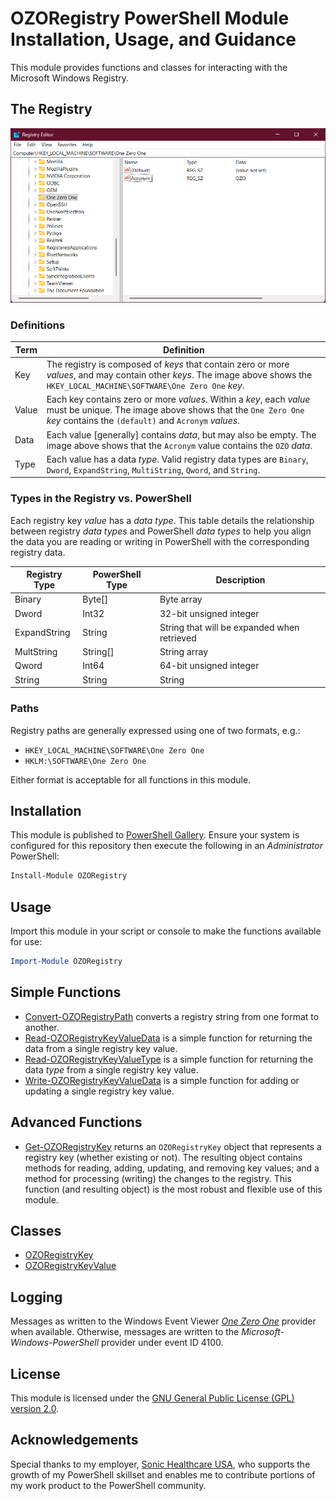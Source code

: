 # OZORegistry PowerShell Module Installation, Usage, and Guidance
This module provides functions and classes for interacting with the Microsoft Windows Registry.

## The Registry
<img src="OZORegistryKey.png" alt="The Registry Editor showing the One Zero One key." width="600">

### Definitions

|Term|Definition|
|----|----------|
|Key|The registry is composed of _keys_ that contain zero or more _values_, and may contain other _keys_. The image above shows the `HKEY_LOCAL_MACHINE\SOFTWARE\One Zero One` _key_.|
|Value|Each key contains zero or more _values_. Within a _key_, each _value_ must be unique. The image above shows that the `One Zero One` _key_ contains the `(default)` and `Acronym` _values_.|
|Data|Each value [generally\] contains _data_, but may also be empty. The image above shows that the `Acronym` value contains the `OZO` _data_.|
|Type|Each value has a data _type_. Valid registry data types are `Binary`, `Dword`, `ExpandString`, `MultiString`, `Qword`, and `String`.

### Types in the Registry vs. PowerShell
Each registry key _value_ has a _data type_. This table details the relationship between registry _data types_ and PowerShell _data types_ to help you align the data you are reading or writing in PowerShell with the corresponding registry data.

|Registry Type|PowerShell Type|Description|
|-------------|---------------|-----------|
|Binary|Byte[]|Byte array|
|Dword|Int32|32-bit unsigned integer|
|ExpandString|String|String that will be expanded when retrieved|
|MultString|String[]|String array|
|Qword|Int64|64-bit unsigned integer|
|String|String|String|

### Paths
Registry paths are generally expressed using one of two formats, e.g.:

- `HKEY_LOCAL_MACHINE\SOFTWARE\One Zero One`
- `HKLM:\SOFTWARE\One Zero One`

Either format is acceptable for all functions in this module.

## Installation
This module is published to [PowerShell Gallery](https://learn.microsoft.com/en-us/powershell/scripting/gallery/overview?view=powershell-5.1). Ensure your system is configured for this repository then execute the following in an _Administrator_ PowerShell:

```powershell
Install-Module OZORegistry
```

## Usage
Import this module in your script or console to make the functions available for use:

```powershell
Import-Module OZORegistry
```

## Simple Functions
- [Convert-OZORegistryPath](Documentation/Convert-OZORegistryPath.md) converts a registry string from one format to another.
- [Read-OZORegistryKeyValueData](Documentation/Read-OZORegistryKeyValueData.md) is a simple function for returning the data from a single registry key value.
- [Read-OZORegistryKeyValueType](Documentation/Read-OZORegistryKeyValueType.md) is a simple function for returning the data _type_ from a single registry key value.
- [Write-OZORegistryKeyValueData](Documentation/Write-OZORegistryKeyValueData.md) is a simple function for adding or updating a single registry key value.

## Advanced Functions
- [Get-OZORegistryKey](Documentation/Get-OZORegistryKey.md) returns an `OZORegistryKey` object that represents a registry key (whether existing or not). The resulting object contains methods for reading, adding, updating, and removing key values; and a method for processing (writing) the changes to the registry. This function (and resulting object) is the most robust and flexible use of this module.

## Classes
- [OZORegistryKey](Documentation/OZORegistryKey.md)
- [OZORegistryKeyValue](Documentation/OZORegistryKeyValue.md)

## Logging
Messages as written to the Windows Event Viewer [_One Zero One_](https://github.com/onezeroone-dev/OZOLogger-PowerShell-Module/blob/main/README.md) provider when available. Otherwise, messages are written to the _Microsoft-Windows-PowerShell_ provider under event ID 4100.

## License
This module is licensed under the [GNU General Public License (GPL) version 2.0](LICENSE).

## Acknowledgements
Special thanks to my employer, [Sonic Healthcare USA](https://sonichealthcareusa.com), who supports the growth of my PowerShell skillset and enables me to contribute portions of my work product to the PowerShell community.
